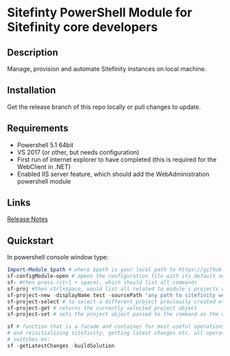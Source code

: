 # Sitefinty PowerShell Module for Sitefinity core developers

## Description

Manage, provision and automate Sitefinity instances on local machine.

## Installation

Get the release branch of this repo locally or pull changes to update.

## Requirements

- Powershell 5.1 64bit
- VS 2017 (or other, but needs configuration)
- First run of internet explorer to have completed (this is required for the WebClient in .NET)
- Enabled IIS server feature, which should add the WebAdministration powershell module

## Links

[Release Notes](./sf-posh/sf-posh.psd1)

## Quickstart
In powershell console window type:
``` PowerShell
Import-Module $path # where $path is your local path to https://github.com/todorm85/Sf-PoSh/blob/release/sf-posh/sf-posh.psd1
sf-configModule-open # opens the configuration file with its default settings and paths (set for VS2017 tools) after editing you must restart the powershell session
sf- #then press (ctrl + space), which should list all commands
sf-proj #then ctrl+space, would list all related to module`s projects commands etc.
sf-project-new -displayName test -sourcePath "any path to sitefinity web app zip or tfs branch" # this creates a new project, in case of tfs branch a separate workspace. It is automatically selected for the current session. All commands that are executed in the powershell session are modifying the currently selected project - it should be displayed on the prompt and on the console status bar.
sf-project-select # to select a different project previously created etc.
sf-project-get # returns the currently selected project object
sf-project-set # sets the project object passed to the command as the current 

sf # function that is a facade and container for most useful operations regarding resetting 
# and reinitializing sitefinity, getting latest changes etc. all operations are passed as
# switches ex:
sf -getLatestChanges -buildSolution
```
